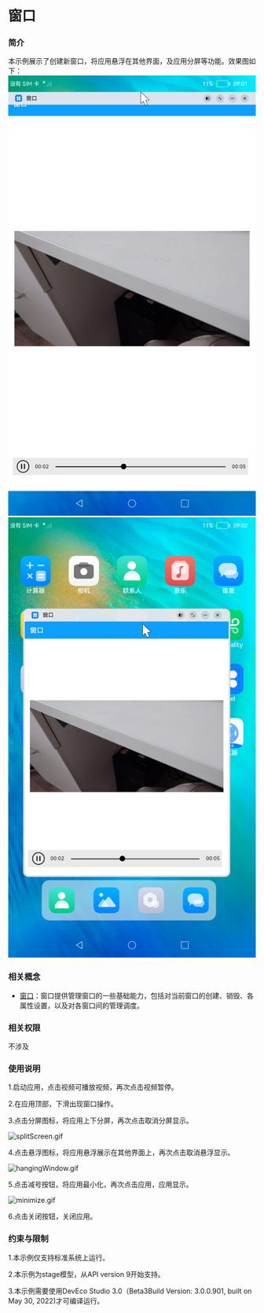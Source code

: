 # 窗口

### 简介

本示例展示了创建新窗口，将应用悬浮在其他界面，及应用分屏等功能。效果图如下：
![](screenshots/devices/index.png)
![](screenshots/devices/main.png)

### 相关概念

- [窗口](https://gitee.com/openharmony/docs/blob/master/zh-cn/application-dev/reference/apis/js-apis-window.md)：窗口提供管理窗口的一些基础能力，包括对当前窗口的创建、销毁、各属性设置，以及对各窗口间的管理调度。

### 相关权限

不涉及

### 使用说明

1.启动应用，点击视频可播放视频，再次点击视频暂停。

2.在应用顶部，下滑出现窗口操作。

3.点击分屏图标，将应用上下分屏，再次点击取消分屏显示。

![splitScreen.gif](splitScreen.gif)

4.点击悬浮图标，将应用悬浮展示在其他界面上，再次点击取消悬浮显示。

![hangingWindow.gif](hangingWindow.gif)

5.点击减号按钮，将应用最小化，再次点击应用，应用显示。

![minimize.gif](minimize.gif)

6.点击关闭按钮，关闭应用。

### 约束与限制

1.本示例仅支持标准系统上运行。

2.本示例为stage模型，从API version 9开始支持。

3.本示例需要使用DevEco Studio 3.0（Beta3Build Version: 3.0.0.901, built on May 30, 2022)才可编译运行。